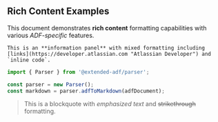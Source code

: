 ## Rich Content Examples

This document demonstrates **rich content** formatting capabilities with various *ADF-specific* features.

~~~panel type=info
This is an **information panel** with mixed formatting including [links](https://developer.atlassian.com "Atlassian Developer") and `inline code`.
~~~

```javascript
import { Parser } from '@extended-adf/parser';

const parser = new Parser();
const markdown = parser.adfToMarkdown(adfDocument);
```

> This is a blockquote with *emphasized text* and ~~strikethrough~~ formatting.